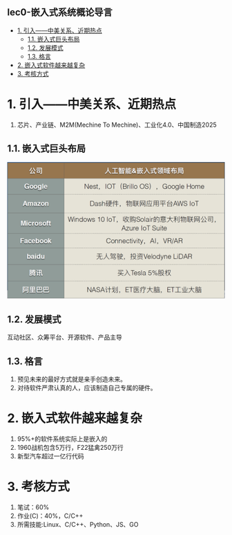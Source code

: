 lec0-嵌入式系统概论导言
---

<!-- TOC -->

- [1. 引入——中美关系、近期热点](#1-引入中美关系近期热点)
  - [1.1. 嵌入式巨头布局](#11-嵌入式巨头布局)
  - [1.2. 发展模式](#12-发展模式)
  - [1.3. 格言](#13-格言)
- [2. 嵌入式软件越来越复杂](#2-嵌入式软件越来越复杂)
- [3. 考核方式](#3-考核方式)

<!-- /TOC -->

# 1. 引入——中美关系、近期热点
1. 芯片、产业链、M2M(Mechine To Mechine)、工业化4.0、中国制造2025

## 1.1. 嵌入式巨头布局
![](img/lec0/1.png)

## 1.2. 发展模式
互动社区、众筹平台、开源软件、产品主导

## 1.3. 格言
1. 预见未来的最好方式就是亲手创造未来。
2. 对待软件严肃认真的人，应该制造自己专属的硬件。

# 2. 嵌入式软件越来越复杂
1. 95%+的软件系统实际上是嵌⼊的
2. 1960战机包含5万行，F22猛禽250万行
3. 新型汽车超过一亿行代码

# 3. 考核方式
1. 笔试：60%
2. 作业(C)：40%，C/C++
3. 所需技能:Linux、C/C++、Python、JS、GO